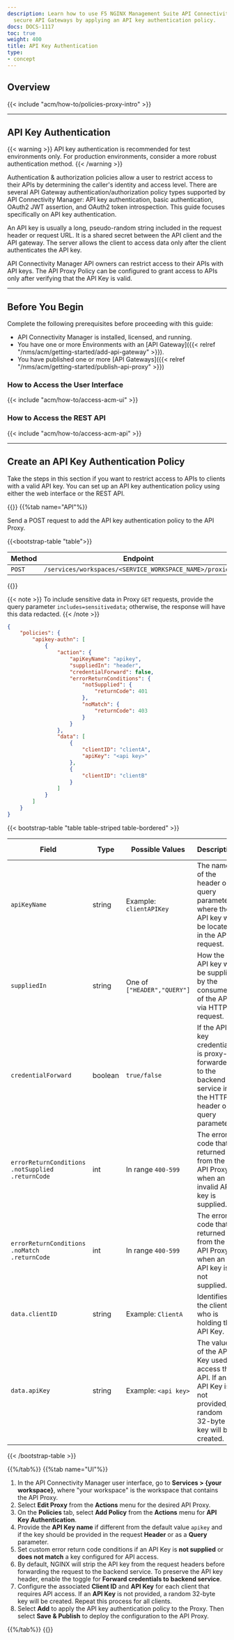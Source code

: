 ```yaml
---
description: Learn how to use F5 NGINX Management Suite API Connectivity Manager to
  secure API Gateways by applying an API key authentication policy.
docs: DOCS-1117
toc: true
weight: 400
title: API Key Authentication
type:
- concept
---
```



## Overview

{{< include "acm/how-to/policies-proxy-intro" >}}

---

## API Key Authentication

{{< warning >}} API key authentication is recommended for test environments only. For production environments, consider a more robust authentication method. {{< /warning >}}

Authentication & authorization policies allow a user to restrict access to their APIs by determining the caller's identity and access level. There are several API Gateway authentication/authorization policy types supported by API Connectivity Manager: API key authentication, basic authentication, OAuth2 JWT assertion, and OAuth2 token introspection. This guide focuses specifically on API key authentication.

An API key is usually a long, pseudo-random string included in the request header or request URL. It is a shared secret between the API client and the API gateway. The server allows the client to access data only after the client authenticates the API key.

API Connectivity Manager API owners can restrict access to their APIs with API keys. The API Proxy Policy can be configured to grant access to APIs only after verifying that the API Key is valid.

---

## Before You Begin

Complete the following prerequisites before proceeding with this guide:

- API Connectivity Manager is installed, licensed, and running.
- You have one or more Environments with an [API Gateway]({{< relref "/nms/acm/getting-started/add-api-gateway" >}}).
- You have published one or more [API Gateways]({{< relref "/nms/acm/getting-started/publish-api-proxy" >}})

### How to Access the User Interface

{{< include "acm/how-to/access-acm-ui" >}}

### How to Access the REST API

{{< include "acm/how-to/access-acm-api" >}}

---

## Create an API Key Authentication Policy

Take the steps in this section if you want to restrict access to APIs to clients with a valid API key. You can set up an API key authentication policy using either the web interface or the REST API.

{{<tabs name="add_api_key_policy">}}
{{%tab name="API"%}}

Send a POST request to add the API key authentication policy to the API Proxy.


{{<bootstrap-table "table">}}

| Method   | Endpoint                                                |
|----------|---------------------------------------------------------|
| `POST`   | `/services/workspaces/<SERVICE_WORKSPACE_NAME>/proxies` |

{{</bootstrap-table>}}


{{< note >}} To include sensitive data in Proxy `GET` requests, provide the query parameter `includes=sensitivedata`; otherwise, the response will have this data redacted. {{< /note >}}

```json
{
	"policies": {
		"apikey-authn": [
			{
				"action": {
					"apiKeyName": "apikey",
					"suppliedIn": "header",
					"credentialForward": false,
					"errorReturnConditions": {
						"notSupplied": {
							"returnCode": 401
						},
						"noMatch": {
							"returnCode": 403
						}
					}
				},
				"data": [
					{
						"clientID": "clientA",
						"apiKey": "<api key>"
					},
					{
						"clientID": "clientB"
					}
				]
			}
		]
	}
}
```


{{< bootstrap-table "table table-striped table-bordered" >}}

| Field                                                      | Type | Possible Values            | Description                                                                                                           | Required | Default value |
|------------------------------------------------------------|----------|----------------------------|-----------------------------------------------------------------------------------------------------------------------|----------|---------------|
| `apiKeyName`                                               | string   | Example: `clientAPIKey`    | The name of the header or query parameter where the API key will be located in the API request.                       | No       | `apikey`      |
| `suppliedIn`                                               | string   | One of `["HEADER","QUERY"]`| How the API key will be supplied by the consumer of the API via HTTP request.                                         | No       | `HEADER`      |
| `credentialForward`                                        | boolean  | `true/false`               | If the API key credential is proxy-forwarded to the backend service in the HTTP header or query parameters.           | No       | `False`       |
| `errorReturnConditions`<br>`.notSupplied`<br>`.returnCode` | int      | In range `400-599`         | The error code that is returned from the API Proxy when an invalid API key is supplied.                               | No       | `401`         |
| `errorReturnConditions`<br>`.noMatch`<br>`.returnCode`     | int      | In range `400-599`         | The error code that is returned from the API Proxy when an API key is not supplied.                                   | No       | `403`         |
| `data.clientID`                                            | string   | Example: `ClientA`         | Identifies the client who is holding the API Key.                                                                     | Yes      | N/A           |
| `data.apiKey`                                              | string   | Example: `<api key>` | The value of the API Key used to access the API. If an API Key is not provided, a random 32-byte key will be created. | No       | N/A           |

{{< /bootstrap-table >}}


{{%/tab%}}
{{%tab name="UI"%}}

1. In the API Connectivity Manager user interface, go to **Services > \{your workspace}**, where "your workspace" is the workspace that contains the API Proxy.
2. Select **Edit Proxy** from the **Actions** menu for the desired API Proxy.
3. On the **Policies** tab, select **Add Policy** from the **Actions** menu for **API Key Authentication**.
4. Provide the **API Key name** if different from the default value `apikey` and if the key should be provided in the request **Header** or as a **Query** parameter.
5. Set custom error return code conditions if an API Key is **not supplied** or **does not match** a key configured for API access.
6. By default, NGINX will strip the API key from the request headers before forwarding the request to the backend service. To preserve the API key header, enable the toggle for **Forward credentials to backend service**.
7. Configure the associated **Client ID** and **API Key** for each client that requires API access. If an **API Key** is not provided, a random 32-byte key will be created. Repeat this process for all clients.
8. Select **Add** to apply the API key authentication policy to the Proxy. Then select **Save & Publish** to deploy the configuration to the API Proxy.

{{%/tab%}}
{{</tabs>}}
